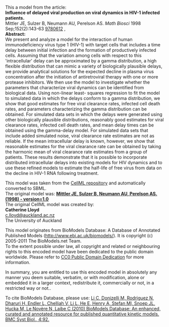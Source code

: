 

This a model from the article:  
**Influence of delayed viral production on viral dynamics in HIV-1 infected patients.**   
Mittler JE, Sulzer B, Neumann AU, Perelson AS. _Math Biosci_ 1998
Sep;152(2):143-63 [9780612](http://www.ncbi.nlm.nih.gov/pubmed/9780612) ,  
**Abstract:**   
We present and analyze a model for the interaction of human immunodeficiency
virus type 1 (HIV-1) with target cells that includes a time delay between
initial infection and the formation of productively infected cells. Assuming
that the variation among cells with respect to this 'intracellular' delay can
be approximated by a gamma distribution, a high flexible distribution that can
mimic a variety of biologically plausible delays, we provide analytical
solutions for the expected decline in plasma virus concentration after the
initiation of antiretroviral therapy with one or more protease inhibitors. We
then use the model to investigate whether the parameters that characterize
viral dynamics can be identified from biological data. Using non-linear least-
squares regression to fit the model to simulated data in which the delays
conform to a gamma distribution, we show that good estimates for free viral
clearance rates, infected cell death rates, and parameters characterizing the
gamma distribution can be obtained. For simulated data sets in which the
delays were generated using other biologically plausible distributions,
reasonably good estimates for viral clearance rates, infected cell death
rates, and mean delay times can be obtained using the gamma-delay model. For
simulated data sets that include added simulated noise, viral clearance rate
estimates are not as reliable. If the mean intracellular delay is known,
however, we show that reasonable estimates for the viral clearance rate can be
obtained by taking the harmonic mean of viral clearance rate estimates from a
group of patients. These results demonstrate that it is possible to
incorporate distributed intracellular delays into existing models for HIV
dynamics and to use these refined models to estimate the half-life of free
virus from data on the decline in HIV-1 RNA following treatment.

This model was taken from the [CellML
repository](http://www.cellml.org/models) and automatically converted to SBML.  
The original model was: [ **Mittler JE, Sulzer B, Neumann AU, Perelson AS.
(1998) - version=1.0**
](http://models.cellml.org/exposure/0d32bf39c8af51c44373b2e68c3cec74)  
The original CellML model was created by:  
**Catherine Lloyd**   
c.lloyd@auckland.ac.nz  
The University of Auckland  

This model originates from BioModels Database: A Database of Annotated
Published Models (http://www.ebi.ac.uk/biomodels/). It is copyright (c)
2005-2011 The BioModels.net Team.  
To the extent possible under law, all copyright and related or neighbouring
rights to this encoded model have been dedicated to the public domain
worldwide. Please refer to [CC0 Public Domain
Dedication](http://creativecommons.org/publicdomain/zero/1.0/) for more
information.

In summary, you are entitled to use this encoded model in absolutely any
manner you deem suitable, verbatim, or with modification, alone or embedded it
in a larger context, redistribute it, commercially or not, in a restricted way
or not..  
  
To cite BioModels Database, please use: [Li C, Donizelli M, Rodriguez N,
Dharuri H, Endler L, Chelliah V, Li L, He E, Henry A, Stefan MI, Snoep JL,
Hucka M, Le Novère N, Laibe C (2010) BioModels Database: An enhanced, curated
and annotated resource for published quantitative kinetic models. BMC Syst
Biol., 4:92.](http://www.ncbi.nlm.nih.gov/pubmed/20587024)

